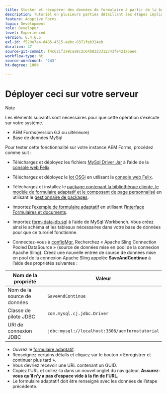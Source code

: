 ```yaml
---
title: Stocker et récupérer des données de formulaire à partir de la base de données MySQL - Déploiement
description: Tutoriel en plusieurs parties détaillant les étapes impliquées dans le stockage et la récupération des données de formulaire
feature: Adaptive Forms
topic: Development
role: Developer
level: Experienced
version: 6.4,6.5
exl-id: f520e7a4-d485-4515-aebc-8371feb324eb
duration: 47
source-git-commit: f4c621f3a9caa8c2c64b8323312343fe421a5aee
workflow-type: ht
source-wordcount: '243'
ht-degree: 100%

---
```


# Déployer ceci sur votre serveur

>[!NOTE]
>
>Les éléments suivants sont nécessaires pour que cette opération s’exécute sur votre système.
>
>* AEM Forms(version 6.3 ou ultérieure)
>* Base de données MySql

Pour tester cette fonctionnalité sur votre instance AEM Forms, procédez comme suit :

* Téléchargez et déployez les fichiers [MySql Driver Jar](assets/mysqldriver.jar) à l’aide de la [console web Felix](http://localhost:4502/system/console/bundles).
* Téléchargez et déployez le [lot OSGi](assets/SaveAndContinue.SaveAndContinue.core-1.0-SNAPSHOT.jar) en utilisant la [console web Felix](http://localhost:4502/system/console/bundles).
* Téléchargez et installez le [package contenant la bibliothèque cliente, le modèle de formulaire adaptatif et le composant de page personnalisé](assets/store-and-fetch-af-with-data.zip) en utilisant le [gestionnaire de packages](http://localhost:4502/crx/packmgr/index.jsp).
* Importez l’[exemple de formulaire adaptatif](assets/sample-adaptive-form.zip) en utilisant l’[interface Formulaires et documents](http://localhost:4502/aem/forms.html/content/dam/formsanddocuments).

* Importez [form-data-db.sql](assets/form-data-db.sql) à l’aide de MySql Workbench. Vous créez ainsi le schéma et les tableaux nécessaires dans votre base de données pour que ce turoriel fonctionne.
* Connectez-vous à [configMgr.](http://localhost:4502/system/console/configMgr) Recherchez « Apache Sling Connection Pooled DataSource » (source de données mise en pool de la connexion Apache Sling). Créez une nouvelle entrée de source de données mise en pool de la connexion Apache Sling appelée **SaveAndContinue** à l’aide des propriétés suivantes :

| Nom de la propriété | Valeur |
| ------------------------|---------------------------------------|
| Nom de la source de données | `SaveAndContinue` |
| Classe de pilote JDBC | `com.mysql.cj.jdbc.Driver` |
| URI de connexion JDBC | `jdbc:mysql://localhost:3306/aemformstutorial` |

* Ouvrez le [formulaire adaptatif](http://localhost:4502/content/dam/formsanddocuments/demostoreandretrieveformdata/jcr:content?wcmmode=disabled).
* Renseignez certains détails et cliquez sur le bouton « Enregistrer et continuer plus tard ».
* Vous devriez recevoir une URL contenant un GUID.
* Copiez l’URL et collez-la dans un nouvel onglet du navigateur. **Assurez-vous qu’il n’y a pas d’espace vide à la fin de l’URL.**
* Le formulaire adaptatif doit être renseigné avec les données de l’étape précédente.
